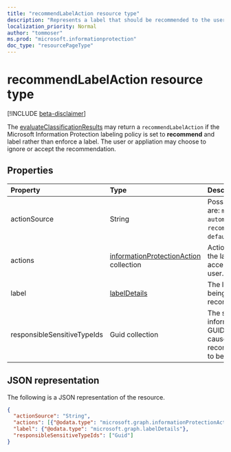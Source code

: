 ```yaml
---
title: "recommendLabelAction resource type"
description: "Represents a label that should be recommended to the user for application to the file based on sensitive information types. "
localization_priority: Normal
author: "tommoser"
ms.prod: "microsoft.informationprotection"
doc_type: "resourcePageType"
---
```


# recommendLabelAction resource type

[!INCLUDE [beta-disclaimer](../../includes/beta-disclaimer.md)]

The [evaluateClassificationResults](../api/informationprotection-evaluateClassificationResults.md) may return a `recommendLabelAction` if the Microsoft Information Protection labeling policy is set to **recommend** and label rather than enforce a label. The user or appliation may choose to ignore or accept the recommendation. 

## Properties

| Property                    | Type                                                                     | Description                                                           |
| :-------------------------- | :----------------------------------------------------------------------- | :-------------------------------------------------------------------- |
| actionSource                | String                                                                   | Possible values are: `manual`, `automatic`, `recommended`, `default`. |
| actions                     | [informationProtectionAction](informationprotectionaction.md) collection | Actions to take if the label is accepted by the user.                                                                       |
| label                       | [labelDetails](labeldetails.md)                                          | The label that is being recommended.                                                                      |
| responsibleSensitiveTypeIds | Guid collection                                                          | The sensitive information type GUIDs that caused the recommendation to be given.                                                                      |

## JSON representation

The following is a JSON representation of the resource.

<!-- {
  "blockType": "resource",
  "optionalProperties": [

  ],
  "@odata.type": "microsoft.graph.recommendLabelAction",
  "baseType": "microsoft.informationProtection.informationProtectionAction"
}-->

```json
{
  "actionSource": "String",
  "actions": [{"@odata.type": "microsoft.graph.informationProtectionAction"}],
  "label": {"@odata.type": "microsoft.graph.labelDetails"},
  "responsibleSensitiveTypeIds": ["Guid"]
}
```

<!-- uuid: 16cd6b66-4b1a-43a1-adaf-3a886856ed98
2019-02-04 14:57:30 UTC -->
<!-- {
  "type": "#page.annotation",
  "description": "recommendLabelAction resource",
  "keywords": "",
  "section": "documentation",
  "tocPath": ""
}-->